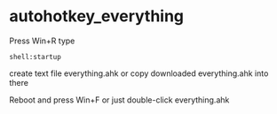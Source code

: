 # autohotkey_everything

Press Win+R
type 
```
shell:startup
```

create text file everything.ahk or copy downloaded everything.ahk into there

Reboot and press Win+F or just double-click everything.ahk

